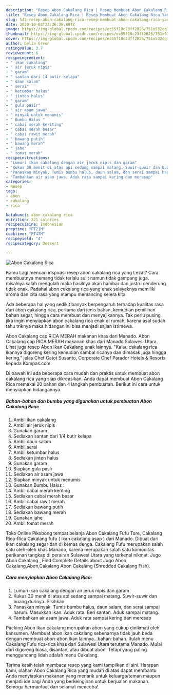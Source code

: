 ```yaml
---
description: "Resep Abon Cakalang Rica | Resep Membuat Abon Cakalang Rica Yang Enak Dan Mudah"
title: "Resep Abon Cakalang Rica | Resep Membuat Abon Cakalang Rica Yang Enak Dan Mudah"
slug: 547-resep-abon-cakalang-rica-resep-membuat-abon-cakalang-rica-yang-enak-dan-mudah
date: 2020-10-03T23:26:36.897Z
image: https://img-global.cpcdn.com/recipes/ec55f10c23ff2826/751x532cq70/abon-cakalang-rica-foto-resep-utama.jpg
thumbnail: https://img-global.cpcdn.com/recipes/ec55f10c23ff2826/751x532cq70/abon-cakalang-rica-foto-resep-utama.jpg
cover: https://img-global.cpcdn.com/recipes/ec55f10c23ff2826/751x532cq70/abon-cakalang-rica-foto-resep-utama.jpg
author: Delia Green
ratingvalue: 3.7
reviewcount: 6
recipeingredient:
- " ikan cakalang"
- " air jeruk nipis"
- " garam"
- " santan dari 14 butir kelapa"
- " daun salam"
- " serai"
- " ketumbar halus"
- " jinten halus"
- " garam"
- " gula pasir"
- " air asam jawa"
- " minyak untuk menumis"
- " Bumbu Halus "
- " cabai merah keriting"
- " cabai merah besar"
- " cabai rawit merah"
- " bawang putih"
- " bawang merah"
- " jahe"
- " tomat merah"
recipeinstructions:
- "Lumuri ikan cakalang dengan air jeruk nipis dan garam"
- "Kukus 30 menit di atas api sedang sampai matang. Suwir-suwir dan buang durinya. Sisihkan"
- "Panaskan minyak. Tumis bumbu halus, daun salam, dan serai sampai harum. Masukkan ikan. Aduk rata. Beri santan. Aduk sampai matang."
- "Tambahkan air asam jawa. Aduk rata sampai kering dan meresap"
categories:
- Resep
tags:
- abon
- cakalang
- rica

katakunci: abon cakalang rica 
nutrition: 221 calories
recipecuisine: Indonesian
preptime: "PT21M"
cooktime: "PT47M"
recipeyield: "4"
recipecategory: Dessert

---
```



![Abon Cakalang Rica](https://img-global.cpcdn.com/recipes/ec55f10c23ff2826/751x532cq70/abon-cakalang-rica-foto-resep-utama.jpg)

Kamu Lagi mencari inspirasi resep abon cakalang rica yang Lezat? Cara membuatnya memang tidak terlalu sulit namun tidak gampang juga. misalnya salah mengolah maka hasilnya akan hambar dan justru cenderung tidak enak. Padahal abon cakalang rica yang enak selayaknya memiliki aroma dan cita rasa yang mampu memancing selera kita.

Ada beberapa hal yang sedikit banyak berpengaruh terhadap kualitas rasa dari abon cakalang rica, pertama dari jenis bahan, kemudian pemilihan bahan segar, hingga cara membuat dan menyajikannya. Tak perlu pusing jika ingin menyiapkan abon cakalang rica enak di rumah, karena asal sudah tahu triknya maka hidangan ini bisa menjadi sajian istimewa.

Abon Cakalang cap RICA MERAH makanan khas dari Manado. Abon Cakalang cap RICA MERAH makanan khas dari Manado Sulawesi Utara. Lihat juga resep Abon Ikan Cakalang enak lainnya. &#34;Kalau cakalang rica ikannya digoreng kering kemudian sambal ricanya dan dimasak juga hingga kering,&#34; jelas Chef Gatot Susanto, Corporate Chef Parador Hotels &amp; Resorts kepada Kompas.com.


Di bawah ini ada beberapa cara mudah dan praktis untuk membuat abon cakalang rica yang siap dikreasikan. Anda dapat membuat Abon Cakalang Rica memakai 20 bahan dan 4 langkah pembuatan. Berikut ini cara untuk menyiapkan hidangannya.

<!--inarticleads1-->

##### Bahan-bahan dan bumbu yang digunakan untuk pembuatan Abon Cakalang Rica:

1. Ambil  ikan cakalang
1. Ambil  air jeruk nipis
1. Gunakan  garam
1. Sediakan  santan dari 1/4 butir kelapa
1. Ambil  daun salam
1. Ambil  serai
1. Ambil  ketumbar halus
1. Sediakan  jinten halus
1. Gunakan  garam
1. Siapkan  gula pasir
1. Sediakan  air asam jawa
1. Siapkan  minyak untuk menumis
1. Gunakan  Bumbu Halus :
1. Ambil  cabai merah keriting
1. Sediakan  cabai merah besar
1. Ambil  cabai rawit merah
1. Sediakan  bawang putih
1. Sediakan  bawang merah
1. Gunakan  jahe
1. Ambil  tomat merah


Toko Online Pikobong tempat belanja Abon Cakalang Fufu Tore, Cakalang Rica-Rica Cakalang fufu ( ikan cakalang asap ) dari Manado. Dibuat dari ikan cakalang segar dan di kemas denga. Cakalang Fufu merupakan salah satu oleh-oleh khas Manado, karena merupakan salah satu komoditas perikanan tangkap di perairan Sulawesi Utara yang terkenal nikmat. Jugo Abon Cakalang , Find Complete Details about Jugo Abon Cakalang,Abon,Cakalang Abon Cakalang (Shredded Cakalang Fish). 

<!--inarticleads2-->

##### Cara menyiapkan Abon Cakalang Rica:

1. Lumuri ikan cakalang dengan air jeruk nipis dan garam
1. Kukus 30 menit di atas api sedang sampai matang. Suwir-suwir dan buang durinya. Sisihkan
1. Panaskan minyak. Tumis bumbu halus, daun salam, dan serai sampai harum. Masukkan ikan. Aduk rata. Beri santan. Aduk sampai matang.
1. Tambahkan air asam jawa. Aduk rata sampai kering dan meresap


Packing Abon ikan cakalang merupakan abon yang cukup dinikmati oleh kansumen. Membuat abon ikan cakalang sebenarnya tidak jauh beda dengan membuat abon-abon ikan lainnya…bahan-bahan. Itulah menu Cakalang Fufu rica-rica khas dari Sulawesi Utara terutama Manado. Mulai dari digoreng biasa, disantan, atau dibuat abon. Tetapi yang paling mengguncang lidah adalah menu Cakalang. 

Terima kasih telah membaca resep yang kami tampilkan di sini. Harapan kami, olahan Abon Cakalang Rica yang mudah di atas dapat membantu Anda menyiapkan makanan yang menarik untuk keluarga/teman maupun menjadi ide bagi Anda yang berkeinginan untuk berjualan makanan. Semoga bermanfaat dan selamat mencoba!
